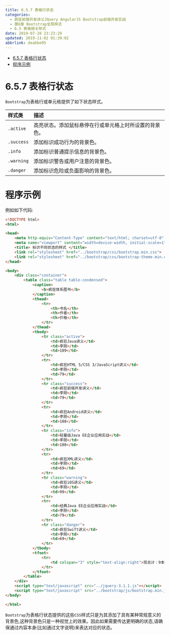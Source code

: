 ```yaml
---
title: 6.5.7 表格行状态
categories: 
  - 疯狂前端开发讲义JQuery AngularJS Bootstrap前端开发实战
  - 第6章 Bootstrap全局样式
  - 6.5 表格相关样式
date: 2019-07-28 23:23:29
updated: 2019-11-02 01:39:02
abbrlink: deabbe95
---
```

- [6.5.7 表格行状态](/ReadingNotes/deabbe95/#6-5-7-表格行状态)
- [程序示例](/ReadingNotes/deabbe95/#程序示例)

<!--more-->
<script src="https://cdn.bootcss.com/jquery/3.4.0/jquery.slim.min.js"></script>
<script>$(document).ready(function () {$(".post-body > ul:nth-child(1)").hide();});</script>

<!--end-->
<!--SSTStart-->
# 6.5.7 表格行状态 #
`Bootstrap`为表格行或单元格提供了如下状态样式。

|样式类|描述|
|:---|:---|
|`.active`|高亮状态。添加鼠标悬停在行或单元格上时所设置的背景色。|
|`.success`|添加标识成功行为的背景色。|
|`.info`|添加标识普通提示信息的背景色。|
|`.warning`|添加标识警告或用户注意的背景色。|
|`.danger`|添加标识危险或负面影响的背景色。|
<!--SSTStop-->

# 程序示例 #
例如如下代码:
```html
<!DOCTYPE html>
<html>

<head>
	<meta http-equiv="Content-Type" content="text/html; charset=utf-8" />
	<meta name="viewport" content="width=device-width, initial-scale=1">
	<title> 标识不同状态的样式 </title>
	<link rel="stylesheet" href="../bootstrap/css/bootstrap.min.css">
	<link rel="stylesheet" href="../bootstrap/css/bootstrap-theme.min.css">
</head>

<body>
	<div class="container">
		<table class="table table-condensed">
			<caption>
				<b>疯狂体系图书</b>
			</caption>
			<thead>
				<tr>
					<th>书名</th>
					<th>作者</th>
					<th>价格</th>
				</tr>
			</thead>
			<tbody>
				<tr class="active">
					<td>疯狂Java讲义</td>
					<td>李刚</td>
					<td>109</td>
				</tr>
				<tr>
					<td>疯狂HTML 5/CSS 3/JavaScript讲义</td>
					<td>李刚</td>
					<td>79</td>
				</tr>
				<tr class="success">
					<td>疯狂前端开发讲义</td>
					<td>李刚</td>
					<td>79</td>
				</tr>
				<tr>
					<td>疯狂Android讲义</td>
					<td>李刚</td>
					<td>108</td>
				</tr>
				<tr class="info">
					<td>轻量级Java EE企业应用实战</td>
					<td>李刚</td>
					<td>108</td>
				</tr>
				<tr>
					<td>疯狂XML讲义</td>
					<td>李刚</td>
					<td>69</td>
				</tr>
				<tr class="warning">
					<td>疯狂iOS讲义</td>
					<td>李刚</td>
					<td>99</td>
				</tr>
				<tr>
					<td>经典Java EE企业应用实战</td>
					<td>李刚</td>
					<td>79</td>
				</tr>
				<tr class="danger">
					<td>疯狂Swift讲义</td>
					<td>李刚</td>
					<td>69</td>
				</tr>
			</tbody>
			<tfoot>
				<tr>
					<td colspan="3" style="text-align:right">现总计：9本图书</td>
				</tr>
			</tfoot>
		</table>
	</div>
	<script type="text/javascript" src="../jquery-3.1.1.js"></script>
	<script type="text/javascript" src="../bootstrap/js/bootstrap.min.js"></script>
</body>

</html>
```
<!--SSTStart-->
`Bootstrap`为表格行状态提供的这些`CSS`样式只是为其添加了具有某种常规意义的背景色,这种背景色只是一种视觉上的效果。因此如果需要传达更明确的状态,请确保通过内容本身(比如通过文字说明)来表达对应的状态。
<!--SSTStop-->
